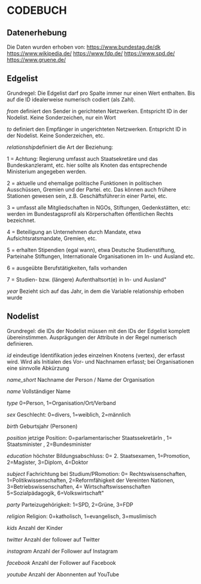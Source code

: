 # CODEBUCH

## Datenerhebung
Die Daten wurden erhoben von: 
https://www.bundestag.de/dk
https://www.wikipedia.de/
https://www.fdp.de/
https://www.spd.de/
https://www.gruene.de/

## Edgelist
Grundregel: Die Edgelist darf pro Spalte immer nur einen Wert enthalten. Bis auf die ID idealerweise numerisch codiert (als Zahl).

*from* definiert den Sender in gerichteten Netzwerken. Entspricht ID in der Nodelist. Keine Sonderzeichen, nur ein Wort

*to* definiert den Empfänger in ungerichteten Netzwerken. Entspricht ID in der Nodelist. Keine Sonderzeichen, etc.

*relationship*definiert die Art der Beziehung: 

1 = Achtung: Regierung umfasst auch Staatsekretäre und das Bundeskanzleramt, etc. hier sollte als Knoten das entsprechende Ministerium angegeben werden.

2 = aktuelle und ehemalige politische Funktionen in politischen Ausschüssen, Gremien und der Partei. etc. Das können auch frühere Stationen gewesen sein, z.B. Geschäftsführer:in einer Partei, etc.

3 = umfasst alle Mitgliedschaften in NGOs, Stiftungen, Gedenkstätten, etc: werden im Bundestagsprofil als Körperschaften öffentlichen Rechts bezeichnet.

4 = Beteiligung an Unternehmen durch Mandate, etwa Aufsichtsratsmandate, Gremien, etc.

5 = erhalten Stipendien (egal wann), etwa Deutsche Studienstiftung, Parteinahe Stiftungen, Internationale Organisationen im In- und Ausland etc.

6 = ausgeübte Berufstätigkeiten, falls vorhanden

7 = Studien- bzw. (längere) Aufenthaltsort(e) in In- und Ausland"

*year* Bezieht sich auf das Jahr, in dem die Variable relationship erhoben wurde

## Nodelist
Grundregel: die IDs der Nodelist müssen mit den IDs der Edgelist komplett übereinstimmen. Ausprägungen der Attribute in der Regel numerisch definieren.

*id* eindeutige Identifikation jedes einzelnen Knotens (vertex), der erfasst wird. Wird als Initialen des Vor- und Nachnamen erfasst; bei Organisationen eine sinnvolle Abkürzung 

*name_short* Nachname der Person / Name der Organisation

*name* Vollständiger Name

*type* 0=Person, 1=Organisation/Ort/Verband

*sex* Geschlecht: 0=divers, 1=weiblich, 2=männlich

*birth* Geburtsjahr (Personen) 

*position* jetzige Position: 0=parlamentarischer StaatssekretärIn , 1= Staatsminister , 2=Bundesminister

*education* höchster Bildungsabschluss: 0= 2. Staatsexamen, 1=Promotion, 2=Magister, 3=Diplom, 4=Doktor

*subject* Fachrichtung bei Studium/PRomotion: 0= Rechtswissenschaften, 1=Politikwissenschaften, 2=Reformfähigkeit der Vereinten Nationen, 3=Betriebswissenschaften, 4= Wirtschaftswissenschaften 5=Sozialpädagogik, 6=Volkswirtschaft"

*party* Parteizugehörigkeit: 1=SPD, 2=Grüne, 3=FDP

*religion* Religion: 0=katholisch, 1=evangelisch, 3=muslimisch

*kids* Anzahl der Kinder

*twitter* Anzahl der follower auf Twitter

*instagram* Anzahl der Follower auf Instagram

*facebook* Anzahl der Follower auf Facebook

*youtube* Anzahl der Abonnenten auf YouTube
